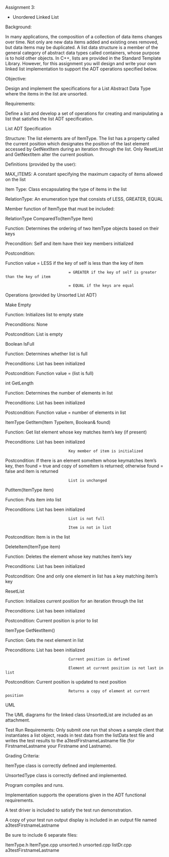 Assignment 3: 
- Unordered Linked List

Background:

In many applications, the composition of a collection of data items changes over time.  Not only are new data items added and existing ones removed, but data items may be duplicated. A list data structure is a member of the general category of abstract data types called containers, whose purpose is to hold other objects.  In C++, lists are provided in the Standard Template Library.  However, for this assignment you will design and write your own linked list implementation to support the ADT operations specified below.

Objective:

Design and implement the specifications for a List Abstract Data Type where the items in the list are unsorted.

Requirements:

Define a list and develop a set of operations for creating and manipulating a list that satisfies the list ADT specification.

List ADT Specification

Structure: The list elements are of ItemType.  The list has a property called the current position which designates the position of the last element accessed by GetNextItem during an iteration through the list.  Only ResetList and GetNextItem alter the current position.

Definitions (provided by the user):

MAX_ITEMS:        A constant specifying the maximum capacity of items allowed on the list

Item Type:             Class encapsulating the type of items in the list

RelationType:       An enumeration type that consists of LESS, GREATER, EQUAL

Member function of ItemType that must be included:

RelationType ComparedTo(ItemType Item)  

Function:               Determines the ordering of two ItemType objects based on their keys

Precondition:        Self and item have their key members initialized

Postcondition:     

   Function value  = LESS if the key of self is less than the key of item 

                                = GREATER if the key of self is greater than the key of item

                                = EQUAL if the keys are equal

Operations (provided by Unsorted List ADT)

Make Empty

Function:               Initializes list to empty state

Preconditions:      None

Postcondition:      List is empty

Boolean IsFull

Function:               Determines whether list is full

Preconditions:      List has been initialized

Postcondition:      Function value = (list is full)

int GetLength

Function:               Determines the number of elements in list

Preconditions:      List has been initialized

Postcondition:      Function value = number of elements in list

ItemType GetItem(Item Typeitem, Boolean& found)

Function:               Get list element whose key matches item’s key (if present)

Preconditions:      List has been initialized

                                Key member of item is initialized

Postcondition:      If there is an element someItem whose keymatches item’s key, then found = true and copy of  someItem is returned; otherwise found = false and item is returned

                                List is unchanged

PutItem(ItemType item)

Function:               Puts item into list

Preconditions:      List has been initialized

                                List is not full

                                Item is not in list

Postcondition:      Item is in the list

DeleteItem(ItemType item)

Function:               Deletes the element whose key matches item’s key

Preconditions:      List has been initialized

Postcondition:      One and only one element in list has a key matching item’s key

ResetList

Function:               Initializes current position for an iteration through the list

Preconditions:      List has been initialized

Postcondition:      Current position is prior to list

ItemType GetNextItem()

Function:               Gets the next element in list

Preconditions:      List has been initialized

                                Current position is defined

                                Element at current position is not last in list

Postcondition:      Current position is updated to next position

                                Returns a copy of element at current position

UML

The UML diagrams for the linked class UnsortedList are included as an attachment.



Test Run Requirements:  Only submit one run that shows a sample client that instantiates a list object, reads in test data from the listData test file and writes the test results to the a3testFirstnameLastname file (for FirstnameLastname your Firstname and Lastname).

Grading Criteria:

ItemType class is correctly defined and implemented.

UnsortedType class is correctly defined and implemented. 

Program compiles and runs.

Implementation supports the operations given in the ADT functional requirements. 

A test driver is included to satisfy the test run demonstration. 

A copy of your test run output display is included in an output file named a3testFirstnameLastname

Be sure to include 6 separate files:

ItemType.h
ItemType.cpp
unsorted.h
unsorted.cpp
listDr.cpp
a3testFirstnameLastname
